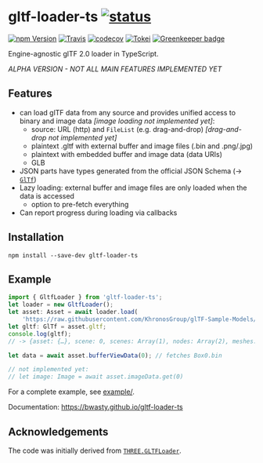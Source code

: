 # gltf-loader-ts [![status](https://img.shields.io/badge/glTF-2%2E0-green.svg?style=flat)](https://github.com/KhronosGroup/glTF)

[![npm Version](https://img.shields.io/npm/v/gltf-loader-ts.svg?style=flat)](https://www.npmjs.com/package/gltf-loader-ts)
[![Travis](https://img.shields.io/travis/bwasty/gltf-loader-ts/master.svg?style=flat&logo=travis)](https://travis-ci.org/bwasty/gltf-loader-ts)
[![codecov](https://codecov.io/gh/bwasty/gltf-loader-ts/branch/master/graph/badge.svg)](https://codecov.io/gh/bwasty/gltf-loader-ts)
[![Tokei](https://tokei.rs/b1/github/bwasty/gltf-loader-ts)](https://github.com/Aaronepower/tokei)
[![Greenkeeper badge](https://badges.greenkeeper.io/bwasty/gltf-loader-ts.svg)](https://greenkeeper.io/)

Engine-agnostic glTF 2.0 loader in TypeScript.

_ALPHA VERSION - NOT ALL MAIN FEATURES IMPLEMENTED YET_

## Features
- can load glTF data from any source and provides unified access to binary and image data _[image loading not implemented yet]_:
    - source: URL (http) and `FileList` (e.g. drag-and-drop) _[drag-and-drop not implemented yet]_
    - plaintext .gltf with external buffer and image files (.bin and .png/.jpg)
    - plaintext with embedded buffer and image data (data URIs)
    - GLB
- JSON parts have types generated from the official JSON Schema (-> [`GlTf`](https://bwasty.github.io/gltf-loader-ts/interfaces/gltf.html))
- Lazy loading: external buffer and image files are only loaded when the data is accessed
  - option to pre-fetch everything
- Can report progress during loading via callbacks


## Installation
```
npm install --save-dev gltf-loader-ts
```
## Example
```typescript
import { GltfLoader } from 'gltf-loader-ts';
let loader = new GltfLoader();
let asset: Asset = await loader.load(
    'https://raw.githubusercontent.com/KhronosGroup/glTF-Sample-Models/master/2.0/Box/glTF/Box.gltf');
let gltf: GlTf = asset.gltf;
console.log(gltf);
// -> {asset: {…}, scene: 0, scenes: Array(1), nodes: Array(2), meshes: Array(1), …}

let data = await asset.bufferViewData(0); // fetches Box0.bin

// not implemented yet:
// let image: Image = await asset.imageData.get(0)
```

For a complete example, see [example/](example/).

Documentation: https://bwasty.github.io/gltf-loader-ts

## Acknowledgements
The code was initially derived from [`THREE.GLTFLoader`](https://threejs.org/docs/#examples/loaders/GLTFLoader).
